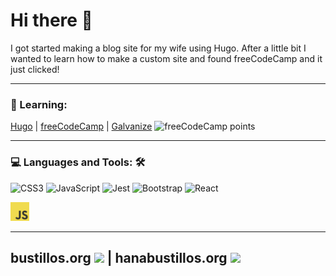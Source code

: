 # Hi there 👋

I got started making a blog site for my wife using Hugo. After a little bit I wanted to learn how to make a custom site and found freeCodeCamp and it just clicked!


---

<h3> 🏫 Learning:  </h3>

<span>[Hugo](https://gohugo.io/) | [freeCodeCamp](freecodecamp.org) | [Galvanize](galvanize.com)</span>
![freeCodeCamp points](https://img.shields.io/freecodecamp/points/fccd6819787-d362-40b5-9761-e9f3c8f72111?logo=freecodecamp&label=freeCodeCamp&link=https%3A%2F%2Fwww.freecodecamp.org%2Ffccd6819787-d362-40b5-9761-e9f3c8f72111)

---

<h3>💻 Languages and Tools: 🛠️</h3>

![CSS3](https://img.shields.io/badge/-CSS3-000000?style=flat&logo=css3&logoColor=ffffff&labelColor=1572B6) 
![JavaScript](https://img.shields.io/badge/-JavaScript-000000?style=flat&logo=javascript)
![Jest](https://img.shields.io/badge/-Jest-000000?style=flat&logo=Jest&logoColor=C21325&labelColor=ffffff)
![Bootstrap](https://img.shields.io/badge/-Bootstrap-000000?style=flat&logo=bootstrap&logoColor=ffffff&labelColor=563D7C)
![React](https://img.shields.io/badge/-React-000000?style=flat&logo=react)

<img src="https://raw.githubusercontent.com/voodootikigod/logo.js/master/js.png" alt="logo.js" title="logo.js" height="30"/>

---

<div>
<h2><span> bustillos.org <img src="https://api.netlify.com/api/v1/badges/d7d59ca9-675a-4958-89d5-6e530d205a00/deploy-status"><https://app.netlify.com/sites/bustillosorg/deploys></span> 
    <span> | hanabustillos.org <img src="https://api.netlify.com/api/v1/badges/cc9b946e-2e57-4b08-b93b-6173c24ec589/deploy-status"><https://app.netlify.com/sites/hanabustillos/deploys></span>
</h2>
</div>
